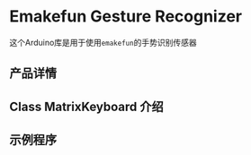 # Emakefun Gesture Recognizer

这个Arduino库是用于使用`emakefun`的手势识别传感器

## 产品详情

<!-- [产品详情链接](https://emakefun-docs.readthedocs.io/zh_CN/latest/sensors/smart_modules/gesture_recognizer/) -->

## Class MatrixKeyboard 介绍

<!-- [文档链接](https://emakefun-arduino-library.github.io/emakefun_gesture_recognizer/class_gesture_recognizer.html) -->

## 示例程序

<!-- [获取识别的手势值](https://emakefun-arduino-library.github.io/emakefun_gesture_recognizer/get_gesture_8ino-example.html) -->
